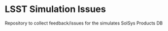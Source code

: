 # LSST Simulation Issues
Repository to collect feedback/issues for the simulates SolSys Products DB
